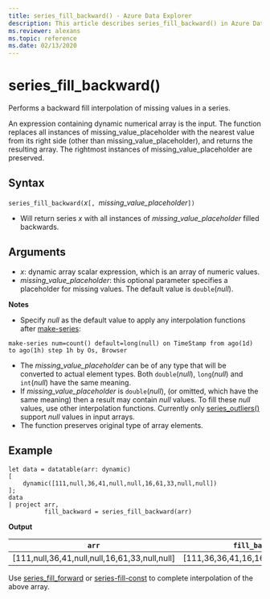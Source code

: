 ```yaml
---
title: series_fill_backward() - Azure Data Explorer
description: This article describes series_fill_backward() in Azure Data Explorer.
ms.reviewer: alexans
ms.topic: reference
ms.date: 02/13/2020
---
```

# series_fill_backward()

Performs a backward fill interpolation of missing values in a series.

An expression containing dynamic numerical array is the input. The function replaces all instances of missing_value_placeholder with the nearest value from its right side (other than missing_value_placeholder), and returns the resulting array. The rightmost instances of missing_value_placeholder are preserved.

## Syntax

`series_fill_backward(`*x*`[, `*missing_value_placeholder*`])`
* Will return series *x* with all instances of *missing_value_placeholder* filled backwards.

## Arguments

* *x*: dynamic array scalar expression, which is an array of numeric values.
* *missing_value_placeholder*: this optional parameter specifies a placeholder for missing values. The default value is `double`(*null*).

**Notes**

* Specify *null* as the default value to apply any interpolation functions after [make-series](make-seriesoperator.md): 

```kusto
make-series num=count() default=long(null) on TimeStamp from ago(1d) to ago(1h) step 1h by Os, Browser
```

* The *missing_value_placeholder* can be of any type that will be converted to actual element types. Both `double`(*null*), `long`(*null*) and `int`(*null*) have the same meaning.
* If *missing_value_placeholder* is `double`(*null*), (or omitted, which have the same meaning) then a result may contain *null* values. To fill these *null* values, use other interpolation functions. Currently only [series_outliers()](series-outliersfunction.md) support *null* values in input arrays.
* The function preserves original type of array elements.

## Example

<!-- csl: https://help.kusto.windows.net/Samples -->
```kusto
let data = datatable(arr: dynamic)
[
    dynamic([111,null,36,41,null,null,16,61,33,null,null])   
];
data 
| project arr, 
          fill_backward = series_fill_backward(arr)

```

**Output**

|`arr`|`fill_backward`|
|---|---|
|[111,null,36,41,null,null,16,61,33,null,null]|[111,36,36,41,16,16,16,61,33,null,null]|

  
Use [series_fill_forward](series-fill-forwardfunction.md) or [series-fill-const](series-fill-constfunction.md) to complete interpolation of the above array.
